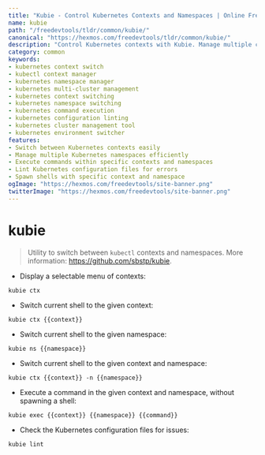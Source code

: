 ```yaml
---
title: "Kubie - Control Kubernetes Contexts and Namespaces | Online Free DevTools by Hexmos"
name: kubie
path: "/freedevtools/tldr/common/kubie/"
canonical: "https://hexmos.com/freedevtools/tldr/common/kubie/"
description: "Control Kubernetes contexts with Kubie. Manage multiple clusters and namespaces seamlessly. Switch between contexts and execute commands easily. Free online tool, no registration required."
category: common
keywords:
- kubernetes context switch
- kubectl context manager
- kubernetes namespace manager
- kubernetes multi-cluster management
- kubernetes context switching
- kubernetes namespace switching
- kubernetes command execution
- kubernetes configuration linting
- kubernetes cluster management tool
- kubernetes environment switcher
features:
- Switch between Kubernetes contexts easily
- Manage multiple Kubernetes namespaces efficiently
- Execute commands within specific contexts and namespaces
- Lint Kubernetes configuration files for errors
- Spawn shells with specific context and namespace
ogImage: "https://hexmos.com/freedevtools/site-banner.png"
twitterImage: "https://hexmos.com/freedevtools/site-banner.png"
---
```


# kubie

> Utility to switch between `kubectl` contexts and namespaces.
> More information: <https://github.com/sbstp/kubie>.

- Display a selectable menu of contexts:

`kubie ctx`

- Switch current shell to the given context:

`kubie ctx {{context}}`

- Switch current shell to the given namespace:

`kubie ns {{namespace}}`

- Switch current shell to the given context and namespace:

`kubie ctx {{context}} -n {{namespace}}`

- Execute a command in the given context and namespace, without spawning a shell:

`kubie exec {{context}} {{namespace}} {{command}}`

- Check the Kubernetes configuration files for issues:

`kubie lint`
